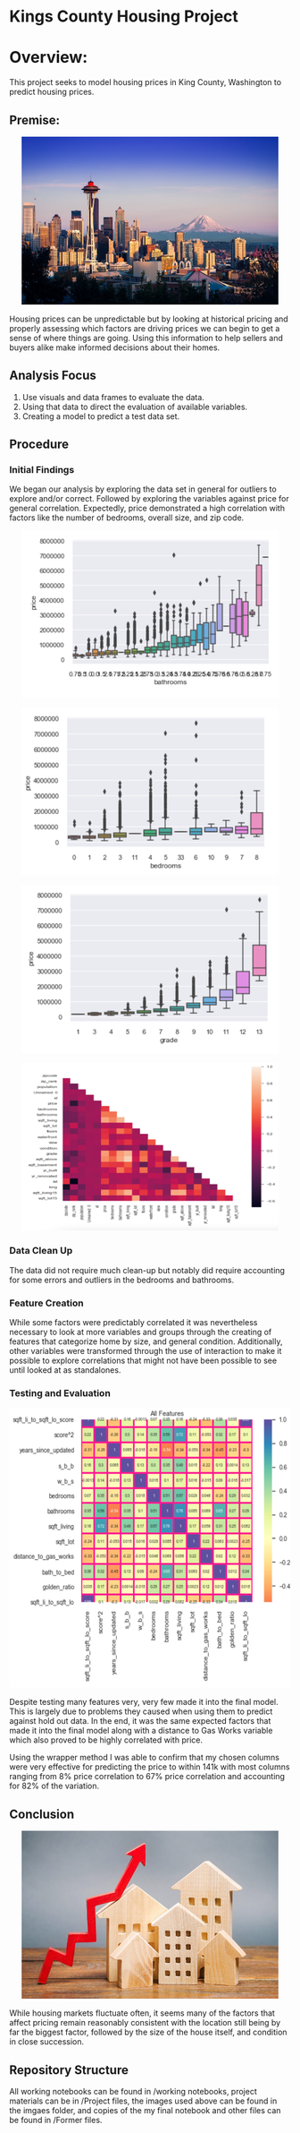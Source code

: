 # Kings County Housing Project
 

Overview:
======
This project seeks to model housing prices in King County, Washington to predict housing prices. 

## Premise: 

<p align="center">
  <img width="460" height="300" src=images/seattle.jpeg>
</p>

Housing prices can be unpredictable but by looking at historical pricing and properly assessing which factors are driving prices we can begin to get a sense of where things are going. Using this information to help sellers and buyers alike make informed decisions about their homes. 

## Analysis Focus
1. Use visuals and data frames to evaluate the data.
2. Using that data to direct the evaluation of available variables.  
3. Creating a model to predict a test data set.

## Procedure

### Initial Findings 

We began our analysis by exploring the data set in general for outliers to explore and/or correct. Followed by exploring the variables against price for general correlation. Expectedly, price demonstrated a high correlation with factors like the number of bedrooms, overall size, and zip code. 

<p align="center">
  <img width="460" height="300" src=images/Bathrooms.png>
</p>

<p align="center">
  <img width="460" height="300" src=images/Bedrooms.png>
</p>

<p align="center">
  <img width="460" height="300" src=images/Grade.png>
</p>

<p align="center">
  <img width="460" height="300" src=images/Corr.png>
</p>


### Data Clean Up

The data did not require much clean-up but notably did require accounting for some errors and outliers in the bedrooms and bathrooms.


### Feature Creation 

While some factors were predictably correlated it was nevertheless necessary to look at more variables and groups through the creating of features that categorize home by size, and general condition. Additionally, other variables were transformed through the use of interaction to make it possible to explore correlations that might not have been possible to see until looked at as standalones.  

### Testing and Evaluation

<p align="center">
  <img width="660" height="500" src=images/allfeats.png>
</p>

Despite testing many features very, very few made it into the final model. This is largely due to problems they caused when using them to predict against hold out data. In the end, it was the same expected factors that made it into the final model along with a distance to Gas Works variable which also proved to be highly correlated with price.  

Using the wrapper method I was able to confirm that my chosen columns were very effective for predicting the price to within 141k with most columns ranging from 8% price correlation to 67% price correlation and accounting for 82% of the variation. 

## Conclusion 

<p align="center">
  <img width="460" height="300" src=images/house.jpg>
</p>

While housing markets fluctuate often, it seems many of the factors that affect pricing remain reasonably consistent with the location still being by far the biggest factor, followed by the size of the house itself, and condition in close succession. 

## Repository Structure  
All working notebooks can be found in /working notebooks, project materials can be in /Project files, the images used above can be found in the imgaes folder, and copies of the my final notebook and other files can be found in /Former files. 


